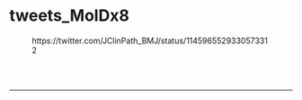 # tweets_MolDx8


<figure class="wp-block-embed-twitter wp-block-embed is-type-rich">
<div class="wp-block-embed__wrapper">
https://twitter.com/JClinPath_BMJ/status/1145965529330573312</div></figure>
<br>
<br>
<hr>
